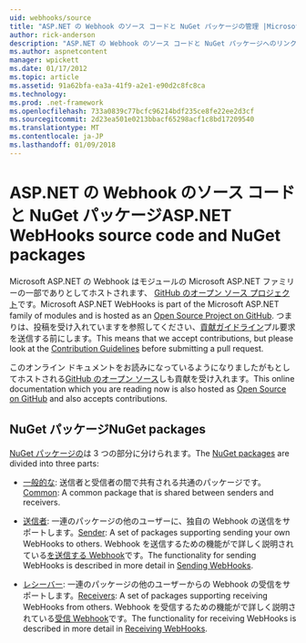 ```yaml
---
uid: webhooks/source
title: "ASP.NET の Webhook のソース コードと NuGet パッケージの管理 |Microsoft ドキュメント"
author: rick-anderson
description: "ASP.NET の Webhook のソース コードと NuGet パッケージへのリンク"
ms.author: aspnetcontent
manager: wpickett
ms.date: 01/17/2012
ms.topic: article
ms.assetid: 91a62bfa-ea3a-41f9-a2e1-e90d2c8fc8ca
ms.technology: 
ms.prod: .net-framework
ms.openlocfilehash: 733a0839c77bcfc96214bdf235ce8fe22ee2d3cf
ms.sourcegitcommit: 2d23ea501e0213bbacf65298acf1c8bd17209540
ms.translationtype: MT
ms.contentlocale: ja-JP
ms.lasthandoff: 01/09/2018
---
```

# <a name="aspnet-webhooks-source-code-and-nuget-packages"></a><span data-ttu-id="c4e2e-103">ASP.NET の Webhook のソース コードと NuGet パッケージ</span><span class="sxs-lookup"><span data-stu-id="c4e2e-103">ASP.NET WebHooks source code and NuGet packages</span></span>

<span data-ttu-id="c4e2e-104">Microsoft ASP.NET の Webhook はモジュールの Microsoft ASP.NET ファミリーの一部でありとしてホストされます、 [GitHub のオープン ソース プロジェクト](https://github.com/aspnet/WebHooks)です。</span><span class="sxs-lookup"><span data-stu-id="c4e2e-104">Microsoft ASP.NET WebHooks is part of the Microsoft ASP.NET family of modules and is hosted as an [Open Source Project on GitHub](https://github.com/aspnet/WebHooks).</span></span> <span data-ttu-id="c4e2e-105">つまりは、投稿を受け入れていますを参照してください、[貢献ガイドライン](https://github.com/aspnet/Home/blob/master/CONTRIBUTING.md)プル要求を送信する前にします。</span><span class="sxs-lookup"><span data-stu-id="c4e2e-105">This means that we accept contributions, but please look at the [Contribution Guidelines](https://github.com/aspnet/Home/blob/master/CONTRIBUTING.md) before submitting a pull request.</span></span>

<span data-ttu-id="c4e2e-106">このオンライン ドキュメントをお読みになっているようになりましたがもとしてホストされる[GitHub のオープン ソース](http://docs.asp.net/en/latest/contribute/style-guide.html#style-guide)しも貢献を受け入れます。</span><span class="sxs-lookup"><span data-stu-id="c4e2e-106">This online documentation which you are reading now is also hosted as [Open Source on GitHub](http://docs.asp.net/en/latest/contribute/style-guide.html#style-guide) and also accepts contributions.</span></span>

## <a name="nuget-packages"></a><span data-ttu-id="c4e2e-107">NuGet パッケージ</span><span class="sxs-lookup"><span data-stu-id="c4e2e-107">NuGet packages</span></span>

<span data-ttu-id="c4e2e-108">[NuGet パッケージの](https://nuget.org/packages?q=Microsoft.AspNet.WebHooks)は 3 つの部分に分けられます。</span><span class="sxs-lookup"><span data-stu-id="c4e2e-108">The [NuGet packages](https://nuget.org/packages?q=Microsoft.AspNet.WebHooks) are divided into three parts:</span></span>

* <span data-ttu-id="c4e2e-109">[一般的な](https://www.nuget.org/packages?q=Microsoft.AspNet.WebHooks.Common): 送信者と受信者の間で共有される共通のパッケージです。</span><span class="sxs-lookup"><span data-stu-id="c4e2e-109">[Common](https://www.nuget.org/packages?q=Microsoft.AspNet.WebHooks.Common): A common package that is shared between senders and receivers.</span></span>

* <span data-ttu-id="c4e2e-110">[送信者](https://www.nuget.org/packages?q=Microsoft.AspNet.WebHooks.Custom): 一連のパッケージの他のユーザーに、独自の Webhook の送信をサポートします。</span><span class="sxs-lookup"><span data-stu-id="c4e2e-110">[Sender](https://www.nuget.org/packages?q=Microsoft.AspNet.WebHooks.Custom): A set of packages supporting sending your own WebHooks to others.</span></span> <span data-ttu-id="c4e2e-111">Webhook を送信するための機能がで詳しく説明されている[を送信する Webhook](sending/index.md)です。</span><span class="sxs-lookup"><span data-stu-id="c4e2e-111">The functionality for sending WebHooks is described in more detail in [Sending WebHooks](sending/index.md).</span></span>

* <span data-ttu-id="c4e2e-112">[レシーバー](https://www.nuget.org/packages?q=Microsoft.AspNet.WebHooks.Receivers): 一連のパッケージの他のユーザーからの Webhook の受信をサポートします。</span><span class="sxs-lookup"><span data-stu-id="c4e2e-112">[Receivers](https://www.nuget.org/packages?q=Microsoft.AspNet.WebHooks.Receivers): A set of packages supporting receiving WebHooks from others.</span></span> <span data-ttu-id="c4e2e-113">Webhook を受信するための機能がで詳しく説明されている[受信 Webhook](receiving/index.md)です。</span><span class="sxs-lookup"><span data-stu-id="c4e2e-113">The functionality for receiving WebHooks is described in more detail in [Receiving WebHooks](receiving/index.md).</span></span>
